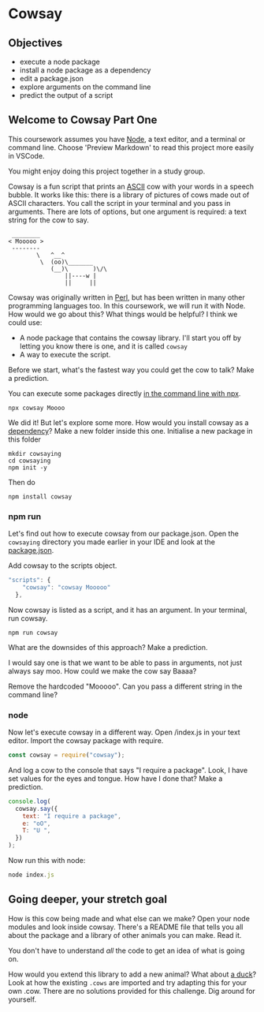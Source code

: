 # Cowsay

## Objectives

- execute a node package
- install a node package as a dependency
- edit a package.json
- explore arguments on the command line
- predict the output of a script

## Welcome to Cowsay Part One

This coursework assumes you have [Node](https://nodejs.org/en/download/), a text editor, and a terminal or command line. Choose 'Preview Markdown' to read this project more easily in VSCode.

You might enjoy doing this project together in a study group.

Cowsay is a fun script that prints an [ASCII](https://simple.wikipedia.org/wiki/ASCII) cow with your words in a speech bubble. It works like this: there is a library of pictures of cows made out of ASCII characters. You call the script in your terminal and you pass in arguments. There are lots of options, but one argument is required: a text string for the cow to say.

```
 ________
< Mooooo >
 --------
        \   ^__^
         \  (oo)\_______
            (__)\       )\/\
                ||----w |
                ||     ||

```

Cowsay was originally written in [Perl](https://simple.wikipedia.org/wiki/Perl), but has been written in many other programming languages too. In this coursework, we will run it with Node. How would we go about this? What things would be helpful? I think we could use:

- A node package that contains the cowsay library. I'll start you off by letting you know there is one, and it is called `cowsay`
- A way to execute the script.

Before we start, what's the fastest way you could get the cow to talk? Make a prediction.

You can execute some packages directly [in the command line with npx](https://nodejs.dev/learn/the-npx-nodejs-package-runner).

```
npx cowsay Moooo
```

We did it! But let's explore some more. How would you install cowsay as a [dependency](https://nodejs.dev/learn/npm-dependencies-and-devdependencies)? Make a new folder inside this one. Initialise a new package in this folder

```
mkdir cowsaying
cd cowsaying
npm init -y
```

Then do

```
npm install cowsay
```

### npm run

Let's find out how to execute cowsay from our package.json. Open the `cowsaying` directory you made earlier in your IDE and look at the [package.json](https://nodejs.dev/learn/the-package-json-guide).

Add cowsay to the scripts object.

```js
"scripts": {
    "cowsay": "cowsay Mooooo"
  },
```

Now cowsay is listed as a script, and it has an argument. In your terminal, run cowsay.

```
npm run cowsay
```

What are the downsides of this approach? Make a prediction.

I would say one is that we want to be able to pass in arguments, not just always say moo. How could we make the cow say Baaaa?

Remove the hardcoded "Mooooo". Can you pass a different string in the command line?

### node

Now let's execute cowsay in a different way. Open /index.js in your text editor. Import the cowsay package with require.

```js
const cowsay = require("cowsay");
```

And log a cow to the console that says "I require a package". Look, I have set values for the eyes and tongue. How have I done that? Make a prediction.

```js
console.log(
  cowsay.say({
    text: "I require a package",
    e: "oO",
    T: "U ",
  })
);
```

Now run this with node:

```js
node index.js
```

## Going deeper, your stretch goal

How is this cow being made and what else can we make? Open your node modules and look inside cowsay. There's a README file that tells you all about the package and a library of other animals you can make. Read it.

You don't have to understand _all_ the code to get an idea of what is going on.

How would you extend this library to add a new animal? What about [a duck](https://www.asciiart.eu/animals/birds-water)? Look at how the existing `.cows` are imported and try adapting this for your own .cow. There are no solutions provided for this challenge. Dig around for yourself.
